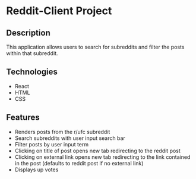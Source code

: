 # Reddit-Client Project

## Description
This application allows users to search for subreddits and filter the posts within that subreddit.

## Technologies

* React
* HTML
* CSS

## Features

* Renders posts from the r/ufc subreddit
* Search subreddits with user input search bar
* Filter posts by user input term
* Clicking on title of post opens new tab redirecting to the reddit post
* Clicking on external link opens new tab redirecting to the link contained in the post (defaults to reddit post if no external link)
* Displays up votes
